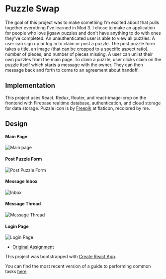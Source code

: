 # Puzzle Swap

The goal of this project was to make something I'm excited about that pulls together everything I've learned in Mod 3. 
I chose to make an application for people who love jigsaw puzzles and don't have anything to do with ones they've completed. An unauthenticated user is able to view all puzzles. A user can sign up or log in to claim or post a puzzle. The post puzzle form takes a title, an image (that can be cropped to a specific aspect ratio), number of pieces, and number of pieces missing. A user can unlist their own puzzles from the main page. To claim a puzzle, user clicks claim on the puzzle itself which starts a message with the owner. They can then message back and forth to come to an agreement about handoff.

## Implementation

This project uses React, Redux, Router, and react-image-crop on the frontend with Firebase realtime database, authentication, and cloud storage for data storage.
Puzzle icon is by [Freepik](https://www.flaticon.com/authors/freepik) at flaticon, recolored by me.

## Design

#### Main Page
![Main page](https://i.imgur.com/0qYfFIWl.png)

#### Post Puzzle Form
![Post Puzzle Form](https://i.imgur.com/audlEjKl.png)

#### Message Inbox
![Inbox](https://i.imgur.com/9alScRql.png)

#### Message Thread
![Message Thread](https://i.imgur.com/tUEc6FYl.png)

#### Login Page
![Login Page](https://i.imgur.com/6IU6n3Hl.png)

* [Original Assignment](http://frontend.turing.io/projects/self-directed-project.html)

This project was bootstrapped with [Create React App](https://github.com/facebookincubator/create-react-app).

You can find the most recent version of a guide to performing common tasks [here](https://github.com/facebookincubator/create-react-app/blob/master/packages/react-scripts/template/README.md).

